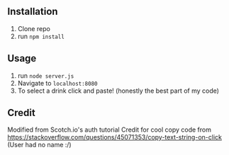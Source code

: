 ## Installation

1. Clone repo
2. run `npm install`

## Usage

1. run `node server.js`
2. Navigate to `localhost:8080`
3. To select a drink click and paste! (honestly the best part of my code)

## Credit

Modified from Scotch.io's auth tutorial
Credit for cool copy code from https://stackoverflow.com/questions/45071353/copy-text-string-on-click 
(User had no name :/)
